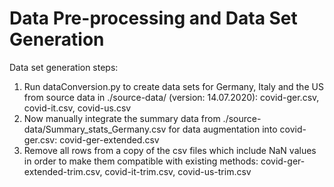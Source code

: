 # Data Pre-processing and Data Set Generation

Data set generation steps:

1. Run dataConversion.py to create data sets for Germany, Italy and the US from source data in ./source-data/ (version: 14.07.2020): covid-ger.csv, covid-it.csv, covid-us.csv
2. Now manually integrate the summary data from ./source-data/Summary_stats_Germany.csv for data augmentation into covid-ger.csv: covid-ger-extended.csv
3. Remove all rows from a copy of the csv files which include NaN values in order to make them compatible with existing methods: covid-ger-extended-trim.csv, covid-it-trim.csv, covid-us-trim.csv  